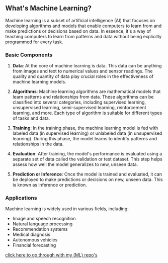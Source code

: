## What's Machine Learning?

Machine learning is a subset of artificial intelligence (AI) that focuses on developing algorithms and models that enable computers to learn from and make predictions or decisions based on data. In essence, it's a way of teaching computers to learn from patterns and data without being explicitly programmed for every task.

### Basic Components

1. **Data**: At the core of machine learning is data. This data can be anything from images and text to numerical values and sensor readings. The quality and quantity of data play crucial roles in the effectiveness of machine learning models.

2. **Algorithms**: Machine learning algorithms are mathematical models that learn patterns and relationships from data. These algorithms can be classified into several categories, including supervised learning, unsupervised learning, semi-supervised learning, reinforcement learning, and more. Each type of algorithm is suitable for different types of tasks and data.

3. **Training**: In the training phase, the machine learning model is fed with labeled data (in supervised learning) or unlabeled data (in unsupervised learning). During this phase, the model learns to identify patterns and relationships in the data.

4. **Evaluation**: After training, the model's performance is evaluated using a separate set of data called the validation or test dataset. This step helps assess how well the model generalizes to new, unseen data.

5. **Prediction or Inference**: Once the model is trained and evaluated, it can be deployed to make predictions or decisions on new, unseen data. This is known as inference or prediction.

### Applications

Machine learning is widely used in various fields, including:
- Image and speech recognition
- Natural language processing
- Recommendation systems
- Medical diagnosis
- Autonomous vehicles
- Financial forecasting

[click here to go through with my (ML) repo's](https://github.com/Rjesh2006/Q_m_l/tree/main/Machine_learning(M.L).md)
